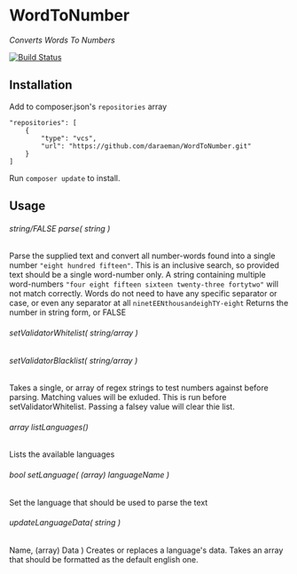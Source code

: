 # WordToNumber

*Converts Words To Numbers*

[![Build Status](https://travis-ci.org/daraeman/WordToNumber.png?branch=master)](https://travis-ci.org/daraeman/WordToNumber)

## Installation

Add to composer.json's `repositories` array

    "repositories": [
        {
            "type": "vcs",
            "url": "https://github.com/daraeman/WordToNumber.git"
        }
    ]

Run `composer update` to install.

## Usage

###### _string/FALSE_ parse( string )
Parse the supplied text and convert all number-words found into a single number `"eight hundred fifteen"`.
This is an inclusive search, so provided text should be a single word-number only.
A string containing multiple word-numbers `"four eight fifteen sixteen twenty-three fortytwo"` will not match correctly. Words do not need to have any specific separator or case, or even any separator at all `ninetEENthousandeighTY-eight`
Returns the number in string form, or FALSE

###### setValidatorWhitelist( string/array )
###### setValidatorBlacklist( string/array )
Takes a single, or array of regex strings to test numbers against before parsing. Matching values will be exluded. This is run before setValidatorWhitelist. Passing a falsey value will clear thie list.


###### _array_ listLanguages()
Lists the available languages

###### _bool_ setLanguage( (array) languageName )
Set the language that should be used to parse the text

###### updateLanguageData( string )
Name, (array) Data ) Creates or replaces a language's data. Takes an array that should be formatted as the default english one.
